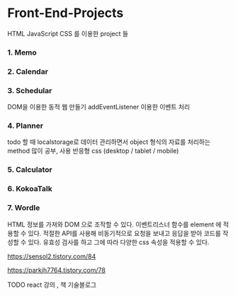 # Front-End-Projects

HTML JavaScript CSS 를 이용한 project 들

### 1. Memo

### 2. Calendar

### 3. Schedular

DOM을 이용한 동적 웹 만들기
addEventListener 이용한 이벤트 처리

### 4. Planner

todo 할 때 localstorage로 데이터 관리하면서 object 형식의 자료를 처리하는 method 많이 공부, 사용
반응형 css (desktop / tablet / mobile)

### 5. Calculator

### 6. KokoaTalk

### 7. Wordle

HTML 정보를 가져와 DOM 으로 조작할 수 있다.
이벤트리스너 함수를 element 에 적용할 수 있다.
적절한 API를 사용해 비동기적으로 요청을 보내고 응답을 받아 코드를 작성할 수 있다.
유효성 검사를 하고 그에 따라 다양한 css 속성을 적용할 수 있다.

https://sensol2.tistory.com/84

https://parkjh7764.tistory.com/78

TODO react 강의 , 책
기술블로그
